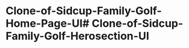 # Clone-of-Sidcup-Family-Golf-Home-Page-UI#   C l o n e - o f - S i d c u p - F a m i l y - G o l f - H e r o s e c t i o n - U I  
 